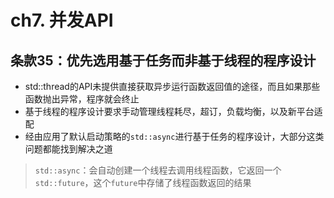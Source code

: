 # ch7. 并发API



## 条款35：优先选用基于任务而非基于线程的程序设计

- std::thread的API未提供直接获取异步运行函数返回值的途径，而且如果那些函数抛出异常，程序就会终止
- 基于线程的程序设计要求手动管理线程耗尽，超订，负载均衡，以及新平台适配
- 经由应用了默认启动策略的`std::async`进行基于任务的程序设计，大部分这类问题都能找到解决之道

> `std::async`：会自动创建一个线程去调用线程函数，它返回一个`std::future`，这个`future`中存储了线程函数返回的结果

